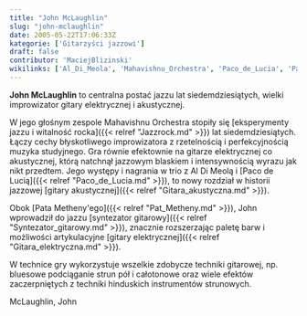 ```yaml
---
title: "John McLaughlin"
slug: "john-mclaughlin"
date: 2005-05-22T17:06:33Z
kategorie: ['Gitarzyści jazzowi']
draft: false
contributor: 'MaciejBlizinski'
wikilinks: ['Al_Di_Meola', 'Mahavishnu_Orchestra', 'Paco_de_Lucia', 'Pat_Metheny', 'blues', 'gitara_akustyczna', 'gitara_elektryczna', 'jazzrock', 'syntezator_gitarowy']
---
```

**John McLaughlin** to centralna postać jazzu lat siedem­dziesiątych,
wielki improwizator gitary elektrycznej i aku­stycznej.

W jego głośnym zespole Mahavishnu
Orchestra<!-- link nie odnosił się do niczego: 'John McLaughlin' (PosixPath('John_McLaughlin.md')) links to 'Mahavishnu_Orchestra' (PosixPath('/no/path/exists')) and that does not exist --> stopiły się [eksperymenty
jazzu i witalność rocka]({{< relref "Jazzrock.md" >}}) lat siedemdziesiątych.
Łączy cechy błyskotliwego improwizatora z rzetelnością i
perfekcyjnością muzyka studyj­nego. Gra równie efektownie na gitarze
elektrycznej co akustycznej, którą natchnął jazzowym blaskiem i
inten­sywnością wyrazu jak nikt przedtem. Jego występy i na­grania w
trio z Al Di Meolą<!-- link nie odnosił się do niczego: 'John McLaughlin' (PosixPath('John_McLaughlin.md')) links to 'Al_Di_Meola' (PosixPath('/no/path/exists')) and that does not exist --> i [Paco de
Lucią]({{< relref "Paco_de_Lucia.md" >}}), to nowy rozdział w historii jazzowej
[gitary akustycznej]({{< relref "Gitara_akustyczna.md" >}}).

Obok [Pata Metheny'ego]({{< relref "Pat_Metheny.md" >}}), John wprowadził do
jazzu [syntezator gitarowy]({{< relref "Syntezator_gitarowy.md" >}}), znacznie
rozszerzając paletę barw i możliwości artykulacyjne [gitary
elektrycznej]({{< relref "Gitara_elektryczna.md" >}}).

W technice gry wykorzystuje wszelkie zdobycze tech­niki gitarowej, np.
bluesowe<!-- link nie odnosił się do niczego: 'John McLaughlin' (PosixPath('John_McLaughlin.md')) links to 'blues' (PosixPath('/no/path/exists')) and that does not exist --> podciąganie strun pół i całotonowe oraz
wiele efektów zaczerpniętych z techniki hinduskich instrumentów
strunowych.

McLaughlin, John<!-- link nie odnosił się do niczego: 'John McLaughlin' (PosixPath('John_McLaughlin.md')) links to 'kategoria:gitarzyści_jazzowi' (PosixPath('/no/path/exists')) and that does not exist -->

